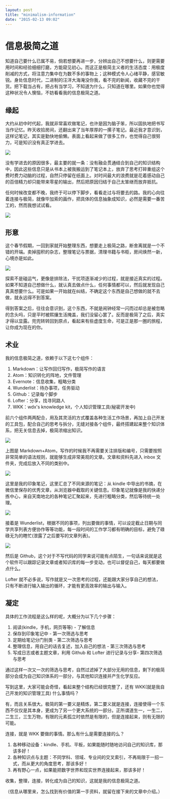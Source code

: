 ```yaml
---
layout: post
title: "minimalism-information"
date: "2015-02-13 09:02"
---
```

# 信息极简之道

知道自己要什么已属不易，倘若想要再进一步，分辨出自己不想要什么，则更需要用时间和经验细细打磨，方能窥见初心。而这正是极简主义者的生活态度：用极度削减的方式，将注意力集中在为数不多的事物上；这种模式令人心绪平静，感官敏锐。身处信息时代，二进制的汪洋大海淹没你我，看不完的新闻，收藏不完的干货。把下载当占有，把占有当学习，不知道为什么，只知道在哪里。如果你也觉得这种状况令人懊恼，不妨看看我的信息极简之道。

## 缘起

大约从初中时代起，我就非常喜欢做笔记，也许是因为脑子笨，所以固执地把书写当作记忆。昨天收拾房间，还翻出来了当年厚厚的一摞子笔记。最近我才意识到，这样记笔记，其实是勤快地偷懒。表面上看起来做了很多工作，也觉得自己很努力，可是知识没有真正学进去。

![](_resources/miniinfo5.jpg)

没有学进去的原因很多，最主要的就一条：没有融会贯通结合到自己的知识结构中，因此这些信息只是从书本上被我搬运到了笔记本上，放弃了思考打碎重组这个费时费力动脑的过程，自然只停留在纸面上。对时间最大的浪费就是花着感动自己的百倍精力却只能带来零星的输出，然后把原因归结于自己太笨继而放弃抵抗。

任何时候改变都不晚，我终于可以停下脚步，看看走过与将要去的路。我的心向往着连接与极简，就像毕加索的画作，把具体的信息抽象成知识，必然是需要一番苦工的，然而我想试试看。

![](_resources/miniinfo7.jpg)

## 形意

这个春节假期，一回到家就开始整理东西，想要走上极简之路，断舍离就是一个不错的开端。卖掉囤积的杂志，整理笔记与票据，清理书籍与书柜，房间焕然一新，心境亦是如此。

![](_resources/miniinfo6.jpg)

探索不是碰运气，更像是排除法，干扰项逐渐减少的过程，就是接近真实的过程。如果不知道自己想做什么，就认真去做点什么，任何事情都可以，然后就发现自己真真想要什么。可是如果一开始就在纠结，不确定这个东西是自己想做的就不去做，就永远得不到答案。

得到答案之后，往往会意识到，这个东西，不就是闹钟经常一闪而过却总是被忽略的念头吗，只是平时被熙攘生活掩盖，我们没留心罢了。反而是极简了之后，真实才得以显露。兜兜转转回到原点，看起来有些虚度生命，可是正是那一圈的旅程，让你成为现在的你。

## 术业

我的信息极简之道，依赖于以下这七个组件：

1. Markdown：让写作回归写作，极简写作的语言
2. Atom：知识转化的阵地，文件管理
3. Evernote：信息收集，粗略分类
4. Wunderlist：待办事项，任务驱动
5. Github：记录每个脚步
6. Lofter：分享，找寻同路人
7. WKK：wdx's knowledge kit，个人知识管理工具(秘密开发中)

前六个组件两两配合，用及其灵活的方式覆盖各种生活工作场景，再加上自己开发的工具包，配合自己的思考与拆分，无缝对接各个组件，最终搭建起来整个知识体系，把无关信息去掉，极简浓缩出知识。

![](_resources/miniinfo1.jpg)

上图是 Markdown+Atom，写作的时候我不再需要关注排版和编号，只需要按照非常简单的语法规则，就能够生成非常美观的文章。文章和资料先进入 inbox 文件夹，完成后放入不同的类别中。

![](_resources/miniinfo2.jpg)

这里是我的印象笔记，这里汇总了不同来源的笔记：从 kindle 中导出的书摘，在微信里保存的优秀文章，从浏览器中截取的关键信息。印象笔记就像是我的快递分拣中心，来自天南地北的各种笔记汇聚起来，先进行粗略分类，然后等待统一处理。

![](_resources/miniinfo3.jpg)

接着是 Wunderlist，根据不同的事项，列出要做的事情，可以设定截止日期与同学共享列表方便协作等等功能，每一段时间的工作学习都有明确的目标，避免了碌碌无为的瞎忙(泄露了之后要写的文章列表)。

![](_resources/miniinfo4.jpg)

然后是 Github，这个对于不写代码的同学来说可能有点陌生，一句话来说就是这个软件可以跟踪记录文章或者知识库的每一步变动，也可以督促自己，每天都要做点什么。

Lofter 就不必多说，写作就是又一次思考的过程，还能跟大家分享自己的想法，只有不断进行输入输出的循环，才能有更高效率的输出与输入。

## 凝定

具体的工作流程是这么样的呢，大概分为以下几个步骤：

1. 阅读(kindle，手机，网页等等) - 了解信息
2. 保存到印象笔记中 - 第一次筛选与思考
3. 定期给笔记分门别类 - 第二次筛选与思考
4. 整理信息，用自己的话去复述，加入自己的想法 - 第三次筛选与思考
5. 写成日志或者主题文章，利用 Github 和 Lofter 进行记录与分享- 第四次筛选与思考

通过这样一次又一次的筛选与思考，自然过滤掉了大部分无用的信息，剩下的极简部分会成为自己知识体系的一部分，与其他知识连接并产生化学反应。

写到这里，大家可能会奇怪，看起来整个结构已经很完整了，还有 WKK(就是我自己开发的知识管理工具) 什么事情吗？

有，而且关系很大。极简的第一要义是精炼，第二要义就是连接，连接使得一个东西不仅仅是其本身，更成为了另一个更大系统的一部分。正所谓道生一，一生二，二生三，三生万物，有限的元素孤立时依然是有限的，但是连接起来，则有无限的可能。

连接，就是 WKK 要做的事情。那么有什么是需要连接的么？

1. 各种移动设备：kindle、手机、平板，如果能随时随地访问自己的知识库，那该多好！
2. 各种知识点与主题：不同学科、领域、专业间的交叉索引，不再局限于一招一式，而从更大的角度思考，那该多好！
3. 再有野心一点，如果能把数字世界和现实世界连接起来，那该多好！

收集，整理，连接，转化成为自己的知识，这就是我的信息极简之道。

（信息从哪里来，怎么找到有价值的第一手资料，就留在接下来的文章中介绍。）
